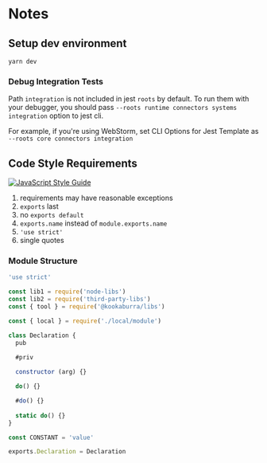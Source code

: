# Notes

## Setup dev environment
`yarn dev`

### Debug Integration Tests
Path `integration` is not included in jest `roots` by default. To run them with your debugger, 
you should pass `--roots runtime connectors systems integration` option to jest cli. 

For example, if you're using WebStorm, set CLI Options for Jest Template as `--roots core connectors integration`

## Code Style Requirements
[![JavaScript Style Guide](https://img.shields.io/badge/code_style-standard-brightgreen.svg)](https://standardjs.com)
1. requirements may have reasonable exceptions
2. `exports` last
3. no `exports default`
4. `exports.name` instead of `module.exports.name`
5. `'use strict'`
6. single quotes

### Module Structure
```javascript
'use strict'

const lib1 = require('node-libs')
const lib2 = require('third-party-libs')
const { tool } = require('@kookaburra/libs')

const { local } = require('./local/module')

class Declaration {
  pub
  
  #priv

  constructor (arg) {}

  do() {}

  #do() {}
  
  static do() {}
}

const CONSTANT = 'value'

exports.Declaration = Declaration
```
